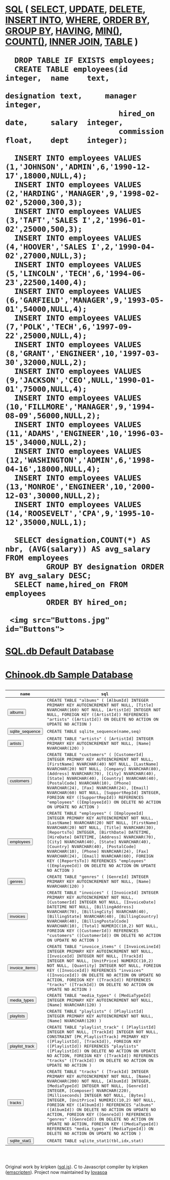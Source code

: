 <h1><a href="SQLite Sudio</a></h1>
  <main>
    <label for='commands'>Enter some 
      <a href="https://www.w3schools.com/sql/default.asp">SQL</a></label> (
      <a href="https://www.w3schools.com/sql/sql_select.asp">SELECT</a>, 
      <a href="https://www.w3schools.com/sql/sql_update.asp">UPDATE</a>, 
      <a href="https://www.w3schools.com/sql/sql_delete.asp">DELETE</a>, 
      <a href="https://www.w3schools.com/sql/sql_insert.asp">INSERT INTO</a>, 
      <a href="https://www.w3schools.com/sql/sql_where.asp">WHERE</a>, 
      <a href="https://www.w3schools.com/sql/sql_orderby.asp">ORDER BY</a>, 
      <a href="https://www.w3schools.com/sql/sql_groupby.asp">GROUP BY</a>, 
      <a href="https://www.w3schools.com/sql/sql_having.asp">HAVING</a>, 
      <a href="https://www.w3schools.com/sql/sql_min_max.asp">MIN()</a>, 
      <a href="https://www.w3schools.com/sql/sql_count_avg_sum.asp">COUNT()</a>, 
      <a href="https://www.w3schools.com/sql/sql_join_inner.asp">INNER JOIN</a>, 
      <a href="https://www.w3schools.com/sql/sql_create_table.asp">TABLE</a> )

      DROP TABLE IF EXISTS employees;
      CREATE TABLE employees(id          integer,  name    text,
                             designation text,     manager integer,
                             hired_on    date,     salary  integer,
                             commission  float,    dept    integer);
 	    
      INSERT INTO employees VALUES (1,'JOHNSON','ADMIN',6,'1990-12-17',18000,NULL,4);
      INSERT INTO employees VALUES (2,'HARDING','MANAGER',9,'1998-02-02',52000,300,3);
      INSERT INTO employees VALUES (3,'TAFT','SALES I',2,'1996-01-02',25000,500,3);
      INSERT INTO employees VALUES (4,'HOOVER','SALES I',2,'1990-04-02',27000,NULL,3);
      INSERT INTO employees VALUES (5,'LINCOLN','TECH',6,'1994-06-23',22500,1400,4);
      INSERT INTO employees VALUES (6,'GARFIELD','MANAGER',9,'1993-05-01',54000,NULL,4);
      INSERT INTO employees VALUES (7,'POLK','TECH',6,'1997-09-22',25000,NULL,4);
      INSERT INTO employees VALUES (8,'GRANT','ENGINEER',10,'1997-03-30',32000,NULL,2);
      INSERT INTO employees VALUES (9,'JACKSON','CEO',NULL,'1990-01-01',75000,NULL,4);
      INSERT INTO employees VALUES (10,'FILLMORE','MANAGER',9,'1994-08-09',56000,NULL,2);
      INSERT INTO employees VALUES (11,'ADAMS','ENGINEER',10,'1996-03-15',34000,NULL,2);
      INSERT INTO employees VALUES (12,'WASHINGTON','ADMIN',6,'1998-04-16',18000,NULL,4);
      INSERT INTO employees VALUES (13,'MONROE','ENGINEER',10,'2000-12-03',30000,NULL,2);
      INSERT INTO employees VALUES (14,'ROOSEVELT','CPA',9,'1995-10-12',35000,NULL,1);

      SELECT designation,COUNT(*) AS nbr, (AVG(salary)) AS avg_salary FROM employees 
             GROUP BY designation ORDER BY avg_salary DESC;
      SELECT name,hired_on FROM employees 
             ORDER BY hired_on;
	
     <img src="Buttons.jpg" id="Buttons">
  </main>
<h1><a href="sql.db">SQL.db Default Database</a></h1>
<h1><a href="chinook.db">Chinook.db Sample Database</a></h1>
    <pre id="output"><table><thead><tr><th>name</th><th>sql</th></tr></thead><tbody><tr><td><button onclick="tabledata('SELECT * FROM albums;')">albums </button></td><td>CREATE TABLE "albums"
(
    [AlbumId] INTEGER PRIMARY KEY AUTOINCREMENT NOT NULL,
    [Title] NVARCHAR(160)  NOT NULL,
    [ArtistId] INTEGER  NOT NULL,
    FOREIGN KEY ([ArtistId]) REFERENCES "artists" ([ArtistId]) 
		ON DELETE NO ACTION ON UPDATE NO ACTION
)</td></tr><tr><td><button onclick="tabledata('SELECT * FROM sqlite_sequence;')">sqlite_sequence </button></td><td>CREATE TABLE sqlite_sequence(name,seq)</td></tr><tr><td><button onclick="tabledata('SELECT * FROM artists;')">artists </button></td><td>CREATE TABLE "artists"
(
    [ArtistId] INTEGER PRIMARY KEY AUTOINCREMENT NOT NULL,
    [Name] NVARCHAR(120)
)</td></tr><tr><td><button onclick="tabledata('SELECT * FROM customers;')">customers </button></td><td>CREATE TABLE "customers"
(
    [CustomerId] INTEGER PRIMARY KEY AUTOINCREMENT NOT NULL,
    [FirstName] NVARCHAR(40)  NOT NULL,
    [LastName] NVARCHAR(20)  NOT NULL,
    [Company] NVARCHAR(80),
    [Address] NVARCHAR(70),
    [City] NVARCHAR(40),
    [State] NVARCHAR(40),
    [Country] NVARCHAR(40),
    [PostalCode] NVARCHAR(10),
    [Phone] NVARCHAR(24),
    [Fax] NVARCHAR(24),
    [Email] NVARCHAR(60)  NOT NULL,
    [SupportRepId] INTEGER,
    FOREIGN KEY ([SupportRepId]) REFERENCES "employees" ([EmployeeId]) 
		ON DELETE NO ACTION ON UPDATE NO ACTION
)</td></tr><tr><td><button onclick="tabledata('SELECT * FROM employees;')">employees </button></td><td>CREATE TABLE "employees"
(
    [EmployeeId] INTEGER PRIMARY KEY AUTOINCREMENT NOT NULL,
    [LastName] NVARCHAR(20)  NOT NULL,
    [FirstName] NVARCHAR(20)  NOT NULL,
    [Title] NVARCHAR(30),
    [ReportsTo] INTEGER,
    [BirthDate] DATETIME,
    [HireDate] DATETIME,
    [Address] NVARCHAR(70),
    [City] NVARCHAR(40),
    [State] NVARCHAR(40),
    [Country] NVARCHAR(40),
    [PostalCode] NVARCHAR(10),
    [Phone] NVARCHAR(24),
    [Fax] NVARCHAR(24),
    [Email] NVARCHAR(60),
    FOREIGN KEY ([ReportsTo]) REFERENCES "employees" ([EmployeeId]) 
		ON DELETE NO ACTION ON UPDATE NO ACTION
)</td></tr><tr><td><button onclick="tabledata('SELECT * FROM genres;')">genres </button></td><td>CREATE TABLE "genres"
(
    [GenreId] INTEGER PRIMARY KEY AUTOINCREMENT NOT NULL,
    [Name] NVARCHAR(120)
)</td></tr><tr><td><button onclick="tabledata('SELECT * FROM invoices;')">invoices </button></td><td>CREATE TABLE "invoices"
(
    [InvoiceId] INTEGER PRIMARY KEY AUTOINCREMENT NOT NULL,
    [CustomerId] INTEGER  NOT NULL,
    [InvoiceDate] DATETIME  NOT NULL,
    [BillingAddress] NVARCHAR(70),
    [BillingCity] NVARCHAR(40),
    [BillingState] NVARCHAR(40),
    [BillingCountry] NVARCHAR(40),
    [BillingPostalCode] NVARCHAR(10),
    [Total] NUMERIC(10,2)  NOT NULL,
    FOREIGN KEY ([CustomerId]) REFERENCES "customers" ([CustomerId]) 
		ON DELETE NO ACTION ON UPDATE NO ACTION
)</td></tr><tr><td><button onclick="tabledata('SELECT * FROM invoice_items;')">invoice_items </button></td><td>CREATE TABLE "invoice_items"
(
    [InvoiceLineId] INTEGER PRIMARY KEY AUTOINCREMENT NOT NULL,
    [InvoiceId] INTEGER  NOT NULL,
    [TrackId] INTEGER  NOT NULL,
    [UnitPrice] NUMERIC(10,2)  NOT NULL,
    [Quantity] INTEGER  NOT NULL,
    FOREIGN KEY ([InvoiceId]) REFERENCES "invoices" ([InvoiceId]) 
		ON DELETE NO ACTION ON UPDATE NO ACTION,
    FOREIGN KEY ([TrackId]) REFERENCES "tracks" ([TrackId]) 
		ON DELETE NO ACTION ON UPDATE NO ACTION
)</td></tr><tr><td><button onclick="tabledata('SELECT * FROM media_types;')">media_types </button></td><td>CREATE TABLE "media_types"
(
    [MediaTypeId] INTEGER PRIMARY KEY AUTOINCREMENT NOT NULL,
    [Name] NVARCHAR(120)
)</td></tr><tr><td><button onclick="tabledata('SELECT * FROM playlists;')">playlists </button></td><td>CREATE TABLE "playlists"
(
    [PlaylistId] INTEGER PRIMARY KEY AUTOINCREMENT NOT NULL,
    [Name] NVARCHAR(120)
)</td></tr><tr><td><button onclick="tabledata('SELECT * FROM playlist_track;')">playlist_track </button></td><td>CREATE TABLE "playlist_track"
(
    [PlaylistId] INTEGER  NOT NULL,
    [TrackId] INTEGER  NOT NULL,
    CONSTRAINT [PK_PlaylistTrack] PRIMARY KEY  ([PlaylistId], [TrackId]),
    FOREIGN KEY ([PlaylistId]) REFERENCES "playlists" ([PlaylistId]) 
		ON DELETE NO ACTION ON UPDATE NO ACTION,
    FOREIGN KEY ([TrackId]) REFERENCES "tracks" ([TrackId]) 
		ON DELETE NO ACTION ON UPDATE NO ACTION
)</td></tr><tr><td><button onclick="tabledata('SELECT * FROM tracks;')">tracks </button></td><td>CREATE TABLE "tracks"
(
    [TrackId] INTEGER PRIMARY KEY AUTOINCREMENT NOT NULL,
    [Name] NVARCHAR(200)  NOT NULL,
    [AlbumId] INTEGER,
    [MediaTypeId] INTEGER  NOT NULL,
    [GenreId] INTEGER,
    [Composer] NVARCHAR(220),
    [Milliseconds] INTEGER  NOT NULL,
    [Bytes] INTEGER,
    [UnitPrice] NUMERIC(10,2)  NOT NULL,
    FOREIGN KEY ([AlbumId]) REFERENCES "albums" ([AlbumId]) 
		ON DELETE NO ACTION ON UPDATE NO ACTION,
    FOREIGN KEY ([GenreId]) REFERENCES "genres" ([GenreId]) 
		ON DELETE NO ACTION ON UPDATE NO ACTION,
    FOREIGN KEY ([MediaTypeId]) REFERENCES "media_types" ([MediaTypeId]) 
		ON DELETE NO ACTION ON UPDATE NO ACTION
)</td></tr><tr><td><button onclick="tabledata('SELECT * FROM sqlite_stat1;')">sqlite_stat1 </button></td><td>CREATE TABLE sqlite_stat1(tbl,idx,stat)</td></tr></tbody></table>
    </pre>
  </main>
  <footer>
    Original work by kripken (<a href="https://github.com/sql-js/sql.js">sql.js</a>).
    C to Javascript compiler by kripken (<a href="https://github.com/kripken/emscripten">emscripten</a>).
    Project now maintained by <a href="https://github.com/lovasoa">lovasoa</a>
  </footer>
